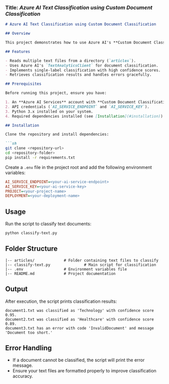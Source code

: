 ### **Title:** *Azure AI Text Classification using Custom Document Classification*  


```markdown
# Azure AI Text Classification using Custom Document Classification

## Overview

This project demonstrates how to use Azure AI's **Custom Document Classification** to classify text files based on predefined categories. It utilizes the **Azure AI Text Analytics API** and requires proper authentication via Azure credentials.

## Features

- Reads multiple text files from a directory (`articles`).
- Uses Azure AI's `TextAnalyticsClient` for document classification.
- Implements single-label classification with high confidence scores.
- Retrieves classification results and handles errors gracefully.

## Prerequisites

Before running this project, ensure you have:

1. An **Azure AI Services** account with **Custom Document Classification** enabled.
2. API credentials (`AI_SERVICE_ENDPOINT` and `AI_SERVICE_KEY`).
3. Python 3.x installed on your system.
4. Required dependencies installed (see [Installation](#installation)).

## Installation

Clone the repository and install dependencies:

```sh
git clone <repository-url>
cd <repository-folder>
pip install -r requirements.txt
```

Create a `.env` file in the project root and add the following environment variables:

```ini
AI_SERVICE_ENDPOINT=<your-ai-service-endpoint>
AI_SERVICE_KEY=<your-ai-service-key>
PROJECT=<your-project-name>
DEPLOYMENT=<your-deployment-name>
```

## Usage

Run the script to classify text documents:

```sh
python classify-text.py
```

## Folder Structure

```
|-- articles/             # Folder containing text files to classify
|-- classify-text.py               # Main script for classification
|-- .env                  # Environment variables file
|-- README.md             # Project documentation
```

## Output

After execution, the script prints classification results:

```
document1.txt was classified as 'Technology' with confidence score 0.95.
document2.txt was classified as 'Healthcare' with confidence score 0.89.
document3.txt has an error with code 'InvalidDocument' and message 'Document too short.'
```

## Error Handling

- If a document cannot be classified, the script will print the error message.
- Ensure your text files are formatted properly to improve classification accuracy.

